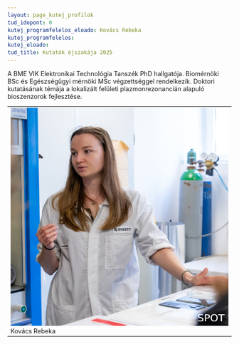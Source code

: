 ```yaml
---
layout: page_kutej_profilok
tud_idopont: 0
kutej_programfelelos_eloado: Kovács Rebeka
kutej_programfelelos: 
kutej_eloado:
tud_title: Kutatók éjszakája 2025
---
```


A BME VIK Elektronikai Technológia Tanszék PhD hallgatója. Biomérnöki BSc és Egészségügyi mérnöki MSc végzettséggel rendelkezik. Doktori kutatásának témája a lokalizált felületi plazmonrezonancián alapuló bioszenzorok fejlesztése.  

<table class="picture">
<tr>
<td>

<div class="gallery">
    <img src="images/Kovacs_Rebeka.jpg" max-width="250" max-height="200">
  <div class="desc">Kovács Rebeka</div>
</div>

</td>
</tr>
</table>
